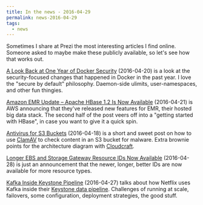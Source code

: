 ```yaml
---
title: In the news - 2016-04-29
permalink: news-2016-04-29
tags: 
  - news
---
```


Sometimes I share at Prezi the most interesting articles I find online. Someone
asked to maybe make these publicly available, so let's see how that works out.

[A Look Back at One Year of Docker Security](https://blog.docker.com/2016/04/docker-security/)
(2016-04-20) is a look at the security-focused changes that happened in Docker
in the past year. I love the "secure by default" philosophy. Daemon-side
ulimits, user-namespaces, and other fun thingies.

[Amazon EMR Update – Apache HBase 1.2 Is Now Available](https://aws.amazon.com/blogs/aws/amazon-emr-update-apache-hbase-1-2-is-now-available/)
(2016-04-21) is AWS announcing that they've released new features for EMR, their
hosted big data stack. The second half of the post veers off into a "getting
started with HBase", in case you want to give it a quick spin.

[Antivirus for S3 Buckets](https://cloudonaut.io/antivirus-for-s3-buckets/)
(2016-04-18) is a short and sweet post on how to use
[ClamAV](http://www.clamav.net/) to check content in an S3 bucket for malware.
Extra brownie points for the architecture diagram with
[Cloudcraft](https://cloudcraft.co/).

[Longer EBS and Storage Gateway Resource IDs Now Available](https://aws.amazon.com/blogs/aws/theyre-here-longer-ebs-and-storage-gateway-resource-ids-now-available/)
(2016-04-28) is just an announcement that the newer, longer, better IDs are now
available for more resource types.

[Kafka Inside Keystone Pipeline](http://techblog.netflix.com/2016/04/kafka-inside-keystone-pipeline.html)
(2016-04-27) talks about how Netflix uses Kafka inside their
[Keystone data pipeline](http://techblog.netflix.com/2016/02/evolution-of-netflix-data-pipeline.html).
Challenges of running at scale, failovers, some configuration, deployment
strategies, the good stuff.
